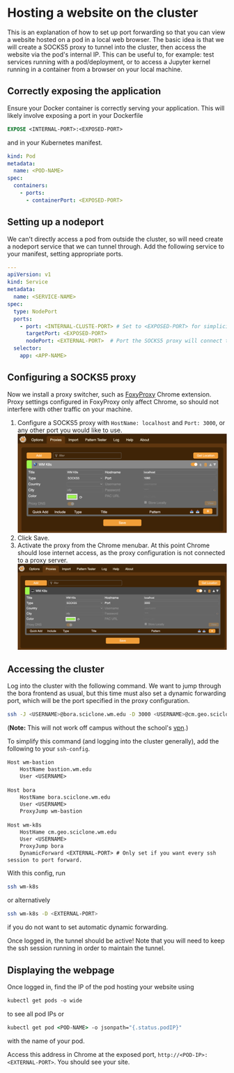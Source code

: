 # Hosting a website on the cluster

This is an explanation of how to set up port forwarding so that you can view a website hosted on a pod in a local web browser.
The basic idea is that we will create a SOCKS5 proxy to tunnel into the cluster, then access the website via the pod's internal IP.
This can be useful to, for example: test services running with a pod/deployment, or to access a Jupyter kernel running in a container from a browser on your local machine.

## Correctly exposing the application

Ensure your Docker container is correctly serving your application.
This will likely involve exposing a port in your Dockerfile

```Dockerfile
EXPOSE <INTERNAL-PORT>:<EXPOSED-PORT>
```

and in your Kubernetes manifest.

```YAML
kind: Pod
metadata:
  name: <POD-NAME>
spec:
  containers:
    - ports:
	  - containerPort: <EXPOSED-PORT>
```

## Setting up a nodeport

We can't directly access a pod from outside the cluster, so will need create a nodeport service that we can tunnel through.
Add the following service to your manifest, setting appropriate ports.

```YAML
---
apiVersion: v1
kind: Service
metadata:
  name: <SERVICE-NAME>
spec:
  type: NodePort
  ports:
    - port: <INTERNAL-CLUSTE-PORT> # Set to <EXPOSED-PORT> for simplicity
      targetPort: <EXPOSED-PORT>
      nodePort: <EXTERNAL-PORT>  # Port the SOCKS5 proxy will connect to. Should be in the 30000-32767 range
  selector:
    app: <APP-NAME>
```

## Configuring a SOCKS5 proxy

Now we install a proxy switcher, such as [FoxyProxy](https://chromewebstore.google.com/detail/foxyproxy/gcknhkkoolaabfmlnjonogaaifnjlfnp?hl=en) Chrome extension.
Proxy settings configured in FoxyProxy only affect Chrome, so should not interfere with other traffic on your machine.

1. Configure a SOCKS5 proxy with `HostName: localhost` and `Port: 3000`, or any other port you would like to use.
   ![FoxyProxy configuration pane](foxyproxy_config.png)
2. Click Save.
3. Activate the proxy from the Chrome menubar. At this point Chrome should lose internet access, as the proxy configuration is not connected to a proxy server.
   ![FoxyProxy proxy switcher pane](foxyproxy_main.png)

## Accessing the cluster

Log into the cluster with the following command.
We want to jump through the bora frontend as usual, but this time must also set a dynamic forwarding port, which will be the port specified in the proxy configuration.

```zsh
ssh -J <USERNAME>@bora.sciclone.wm.edu -D 3000 <USERNAME>@cm.geo.sciclone.wm.edu
```

(**Note:** This will not work off campus without the school's [vpn](https://www.wm.edu/offices/it/services/network/vpn/).)

To simplify this command (and logging into the cluster generally), add the following to your `ssh-config`.

```ssh-config
Host wm-bastion
	HostName bastion.wm.edu
	User <USERNAME>

Host bora
	HostName bora.sciclone.wm.edu
	User <USERNAME>
	ProxyJump wm-bastion

Host wm-k8s
	HostHame cm.geo.sciclone.wm.edu
	User <USERNAME>
	ProxyJump bora
	DynamicForward <EXTERNAL-PORT> # Only set if you want every ssh session to port forward.
```

With this config, run

```zsh
ssh wm-k8s
```

or alternatively

```zsh
ssh wm-k8s -D <EXTERNAL-PORT>
```

if you do not want to set automatic dynamic forwarding.

Once logged in, the tunnel should be active!
Note that you will need to keep the ssh session running in order to maintain the tunnel.

## Displaying the webpage

Once logged in, find the IP of the pod hosting your website using

```tcsh
kubectl get pods -o wide
```

to see all pod IPs or

```tcsh
kubectl get pod <POD-NAME> -o jsonpath="{.status.podIP}"
```

with the name of your pod.

Access this address in Chrome at the exposed port, `http://<POD-IP>:<EXTERNAL-PORT>`. You should see your site.
